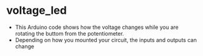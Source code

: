 # voltage_led
- This Arduino code shows how the voltage changes while you are rotating the buttom from the potentiometer.
- Depending on how you mounted your circuit, the inputs and outputs can change
